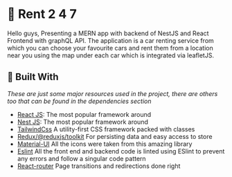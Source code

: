 #  :blue_car: Rent 2 4 7

Hello guys, Presenting a MERN app with backend of NestJS and React Frontend with graphQL API. The application is a car renting service from which you can choose your favourite cars and rent them from a location near you using the map under each car which is integrated via leafletJS. 

## 🍔 Built With
_These are just some major resources used in the project, there are others too that can be found in the dependencies section_
- [React JS](https://nextjs.org/): The most popular framework around
- [Nest JS](https://nestjs.com/): The most popular framework around
- [TailwindCss](https://tailwindcss.com/) A utility-first CSS framework packed with classes
- [Redux/@reduxjs/toolkit](https://redux-toolkit.js.org/) For persisting data and easy access to store
- [Material-UI](https://mui.com/) All the icons were taken from this amazing library
- [Eslint](https://eslint.org/) All the front end and backend code is linted using ESlint to prevent any errors and follow a singular code pattern
- [React-router](https://reactrouter.com/) Page transitions and redirections done right
